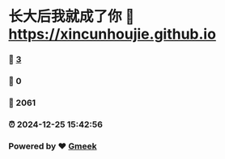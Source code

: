 # 长大后我就成了你 :link: https://xincunhoujie.github.io 
### :page_facing_up: [3](https://xincunhoujie.github.io/tag.html) 
### :speech_balloon: 0 
### :hibiscus: 2061 
### :alarm_clock: 2024-12-25 15:42:56 
### Powered by :heart: [Gmeek](https://github.com/Meekdai/Gmeek)
